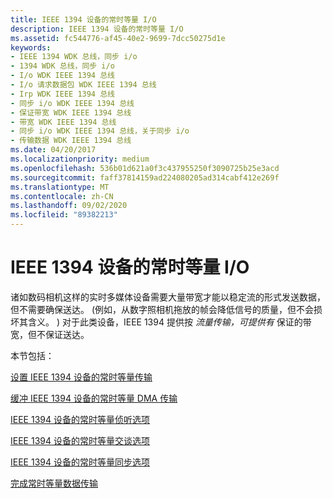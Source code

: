 ```yaml
---
title: IEEE 1394 设备的常时等量 I/O
description: IEEE 1394 设备的常时等量 I/O
ms.assetid: fc544776-af45-40e2-9699-7dcc50275d1e
keywords:
- IEEE 1394 WDK 总线，同步 i/o
- 1394 WDK 总线，同步 i/o
- I/o WDK IEEE 1394 总线
- I/o 请求数据包 WDK IEEE 1394 总线
- Irp WDK IEEE 1394 总线
- 同步 i/o WDK IEEE 1394 总线
- 保证带宽 WDK IEEE 1394 总线
- 带宽 WDK IEEE 1394 总线
- 同步 i/o WDK IEEE 1394 总线，关于同步 i/o
- 传输数据 WDK IEEE 1394 总线
ms.date: 04/20/2017
ms.localizationpriority: medium
ms.openlocfilehash: 536b01d621a0f3c437955250f3090725b25e3acd
ms.sourcegitcommit: faff37814159ad224080205ad314cabf412e269f
ms.translationtype: MT
ms.contentlocale: zh-CN
ms.lasthandoff: 09/02/2020
ms.locfileid: "89382213"
---
```

# <a name="isochronous-io-for-ieee-1394-devices"></a>IEEE 1394 设备的常时等量 I/O





诸如数码相机这样的实时多媒体设备需要大量带宽才能以稳定流的形式发送数据，但不需要确保送达。  (例如，从数字照相机拖放的帧会降低信号的质量，但不会损坏其含义。 ) 对于此类设备，IEEE 1394 提供按 *流量传输，可提供有* 保证的带宽，但不保证送达。

本节包括：

[设置 IEEE 1394 设备的常时等量传输](./setting-up-isochronous-transfer-for-ieee-1394-devices.md)

[缓冲 IEEE 1394 设备的常时等量 DMA 传输](./buffering-isochronous-dma-transfers-for-ieee-1394-devices.md)

[IEEE 1394 设备的常时等量侦听选项](./isochronous-listen-options-for-ieee-1394-devices.md)

[IEEE 1394 设备的常时等量交谈选项](./isochronous-talk-options-for-ieee-1394-devices.md)

[IEEE 1394 设备的常时等量同步选项](./isochronous-synchronization-options-for-ieee-1394-devices.md)

[完成常时等量数据传输](./completing-an-isochronous-data-transfer.md)

 

